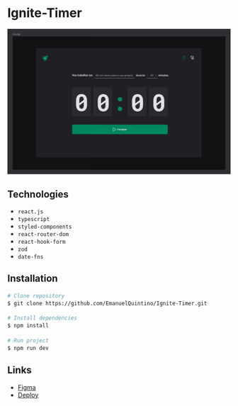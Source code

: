 # Ignite-Timer

![Ignite-Timer](./public/home-ignite-timer.png)

## Technologies

- `react.js`
- `typescript`
- `styled-components`
- `react-router-dom`
- `react-hook-form`
- `zod`
- `date-fns`

## Installation

```bash
# Clone repository
$ git clone https://github.com/EmanuelQuintino/Ignite-Timer.git

# Install dependencies
$ npm install

# Run project
$ npm run dev
```

## Links

- [Figma](https://www.figma.com/community/file/1127351821076435124)
- [Deploy]()
